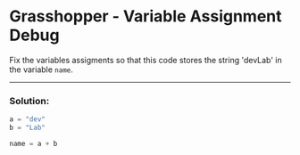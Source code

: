 # Grasshopper - Variable Assignment Debug

Fix the variables assigments so that this code stores the string 'devLab' in the variable `name`.

---

### Solution:

```python
a = "dev"
b = "Lab"

name = a + b
```
